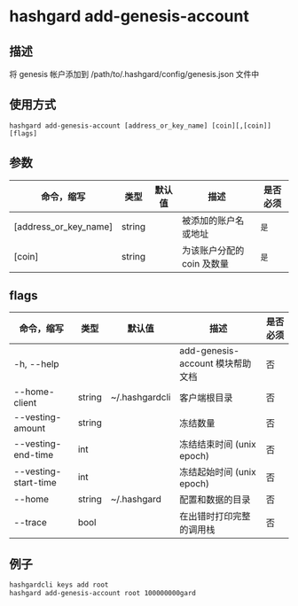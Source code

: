 # hashgard add-genesis-account

## 描述

将 genesis 帐户添加到 /path/to/.hashgard/config/genesis.json 文件中

## 使用方式

```
hashgard add-genesis-account [address_or_key_name] [coin][,[coin]] [flags]
```

## 参数

| 命令，缩写            | 类型   | 默认值 | 描述                       | 是否必须 |
| --------------------- | ------ | ------ | -------------------------- | -------- |
| [address_or_key_name] | string |        | 被添加的账户名或地址       | `是`     |
| [coin]                | string |        | 为该账户分配的 coin 及数量 | `是`     |

## flags

| 命令，缩写           | 类型   | 默认值         | 描述                             | 是否必须 |
| -------------------- | ------ | -------------- | -------------------------------- | -------- |
| -h, --help           |        |                | add-genesis-account 模块帮助文档 | 否       |
| --home-client        | string | ~/.hashgardcli | 客户端根目录                     | 否       |
| --vesting-amount     | string |                | 冻结数量                         | 否       |
| --vesting-end-time   | int    |                | 冻结结束时间 (unix epoch)        | 否       |
| --vesting-start-time | int    |                | 冻结起始时间 (unix epoch)        | 否       |
| --home               | string | ~/.hashgard    | 配置和数据的目录                 | 否       |
| --trace              | bool   |                | 在出错时打印完整的调用栈         | 否       |

## 例子

```bash
hashgardcli keys add root
hashgard add-genesis-account root 100000000gard
```
